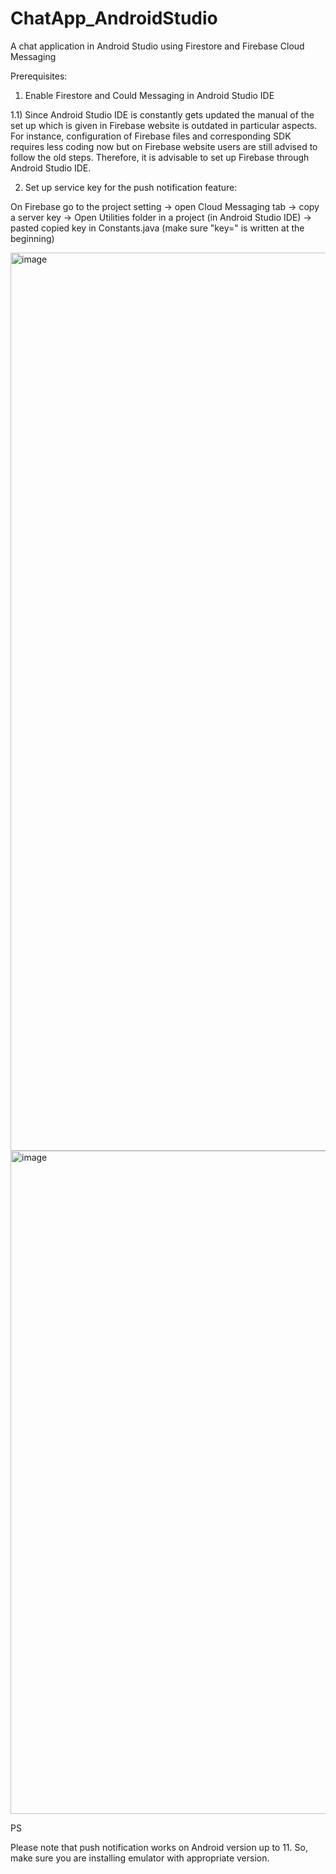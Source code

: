 # ChatApp_AndroidStudio
A chat application in Android Studio using Firestore and Firebase Cloud Messaging

Prerequisites:

1) Enable Firestore and Could Messaging in Android Studio IDE

  1.1) Since Android Studio IDE is constantly gets updated the manual of the set up which is given in Firebase website is outdated in particular aspects. For instance, 
  configuration of Firebase files and corresponding SDK requires less coding now but on Firebase website users are still advised to follow the old steps.
  Therefore, it is advisable to set up Firebase through Android Studio IDE.
  
2) Set up service key for the push notification feature:

On Firebase go to the project setting -> open Cloud Messaging tab -> copy a server key -> Open Utilities folder in a project (in Android Studio IDE) ->
pasted copied key in Constants.java (make sure "key=" is written at the beginning)

<img width="1437" alt="image" src="https://user-images.githubusercontent.com/93957570/171539694-7bf0c7ef-1f5f-488b-a522-99c0f9f6ff56.png">


<img width="1061" alt="image" src="https://user-images.githubusercontent.com/93957570/171539586-c8d84239-9be3-4ba7-b566-a031ab21e3b4.png">

PS

Please note that push notification works on Android version up to 11.
So, make sure you are installing emulator with appropriate version.
